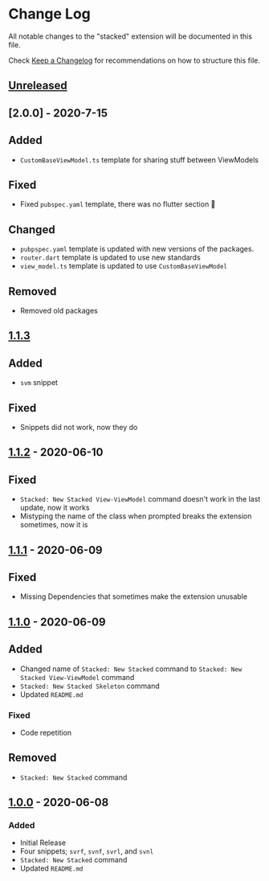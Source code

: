 # Change Log

All notable changes to the "stacked" extension will be documented in this file.

Check [Keep a Changelog](http://keepachangelog.com/) for recommendations on how to structure this file.

## [Unreleased]

## [2.0.0] - 2020-7-15

## Added

- `CustomBaseViewModel.ts` template for sharing stuff between ViewModels

## Fixed

- Fixed `pubspec.yaml` template, there was no flutter section 👀

## Changed

- `pubpspec.yaml` template is updated with new versions of the packages.
- `router.dart` template is updated to use new standards
- `view_model.ts` template is updated to use `CustomBaseViewModel`

## Removed

- Removed old packages

## [1.1.3]

## Added

- `svm` snippet

## Fixed

- Snippets did not work, now they do

## [1.1.2] - 2020-06-10

## Fixed

- `Stacked: New Stacked View-ViewModel` command doesn't work in the last update, now it works
- Mistyping the name of the class when prompted breaks the extension sometimes, now it is

## [1.1.1] - 2020-06-09

## Fixed

- Missing Dependencies that sometimes make the extension unusable

## [1.1.0] - 2020-06-09

## Added

- Changed name of `Stacked: New Stacked` command to `Stacked: New Stacked View-ViewModel` command
- `Stacked: New Stacked Skeleton` command
- Updated `README.md`

### Fixed

- Code repetition

## Removed

- `Stacked: New Stacked` command

## [1.0.0] - 2020-06-08

### Added

- Initial Release
- Four snippets; `svrf`, `svnf`, `svrl`, and `svnl`
- `Stacked: New Stacked` command
- Updated `README.md`

[unreleased]: https://github.com/YazeedAlKhalaf/Stacked/compare/v1.1.3...HEAD
[1.1.3]: https://github.com/YazeedAlKhalaf/Stacked/releases/tag/v1.1.3
[1.1.2]: https://github.com/YazeedAlKhalaf/Stacked/releases/tag/v1.1.2
[1.1.1]: https://github.com/YazeedAlKhalaf/Stacked/releases/tag/v1.1.1
[1.1.0]: https://github.com/YazeedAlKhalaf/Stacked/releases/tag/v1.1.0
[1.0.0]: https://github.com/YazeedAlKhalaf/Stacked/releases/tag/v1.0.0
